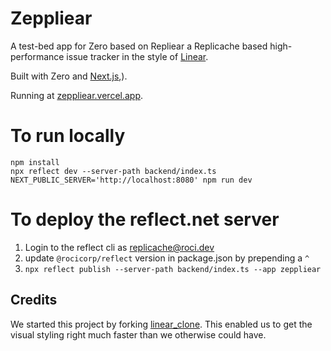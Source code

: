# Zeppliear

A test-bed app for Zero based on Repliear a Replicache based high-performance issue tracker in the style of [Linear](https://linear.app/).

Built with Zero and [Next.js](https://nextjs.org/),).

Running at [zeppliear.vercel.app](https://zeppliear.vercel.app/).

# To run locally

```
npm install
npx reflect dev --server-path backend/index.ts
NEXT_PUBLIC_SERVER='http://localhost:8080' npm run dev
```

# To deploy the reflect.net server

1. Login to the reflect cli as replicache@roci.dev
2. update `@rocicorp/reflect` version in package.json by prepending a `^`
3. `npx reflect publish --server-path backend/index.ts --app zeppliear`

## Credits

We started this project by forking [linear_clone](https://github.com/tuan3w/linearapp_clone). This enabled us to get the visual styling right much faster than we otherwise could have.
